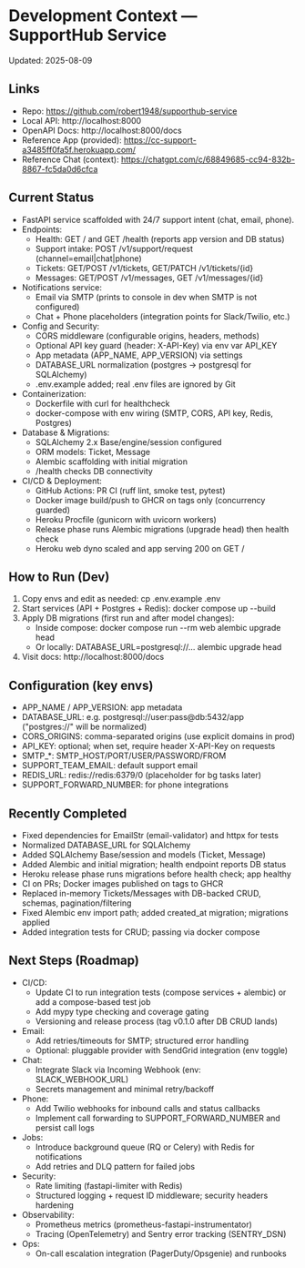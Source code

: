 # Development Context — SupportHub Service

Updated: 2025-08-09

## Links
- Repo: https://github.com/robert1948/supporthub-service
- Local API: http://localhost:8000
- OpenAPI Docs: http://localhost:8000/docs
- Reference App (provided): https://cc-support-a3485ff0fa5f.herokuapp.com/
- Reference Chat (context): https://chatgpt.com/c/68849685-cc94-832b-8867-fc5da0d6cfca

## Current Status
- FastAPI service scaffolded with 24/7 support intent (chat, email, phone).
- Endpoints:
  - Health: GET / and GET /health (reports app version and DB status)
  - Support intake: POST /v1/support/request (channel=email|chat|phone)
  - Tickets: GET/POST /v1/tickets, GET/PATCH /v1/tickets/{id}
  - Messages: GET/POST /v1/messages, GET /v1/messages/{id}
- Notifications service:
  - Email via SMTP (prints to console in dev when SMTP is not configured)
  - Chat + Phone placeholders (integration points for Slack/Twilio, etc.)
- Config and Security:
  - CORS middleware (configurable origins, headers, methods)
  - Optional API key guard (header: X-API-Key) via env var API_KEY
  - App metadata (APP_NAME, APP_VERSION) via settings
  - DATABASE_URL normalization (postgres -> postgresql for SQLAlchemy)
  - .env.example added; real .env files are ignored by Git
- Containerization:
  - Dockerfile with curl for healthcheck
  - docker-compose with env wiring (SMTP, CORS, API key, Redis, Postgres)
- Database & Migrations:
  - SQLAlchemy 2.x Base/engine/session configured
  - ORM models: Ticket, Message
  - Alembic scaffolding with initial migration
  - /health checks DB connectivity
- CI/CD & Deployment:
  - GitHub Actions: PR CI (ruff lint, smoke test, pytest)
  - Docker image build/push to GHCR on tags only (concurrency guarded)
  - Heroku Procfile (gunicorn with uvicorn workers)
  - Release phase runs Alembic migrations (upgrade head) then health check
  - Heroku web dyno scaled and app serving 200 on GET /

## How to Run (Dev)
1) Copy envs and edit as needed:
   cp .env.example .env
2) Start services (API + Postgres + Redis):
   docker compose up --build
3) Apply DB migrations (first run and after model changes):
   - Inside compose: docker compose run --rm web alembic upgrade head
   - Or locally: DATABASE_URL=postgresql://... alembic upgrade head
4) Visit docs: http://localhost:8000/docs

## Configuration (key envs)
- APP_NAME / APP_VERSION: app metadata
- DATABASE_URL: e.g. postgresql://user:pass@db:5432/app ("postgres://" will be normalized)
- CORS_ORIGINS: comma-separated origins (use explicit domains in prod)
- API_KEY: optional; when set, require header X-API-Key on requests
- SMTP_*: SMTP_HOST/PORT/USER/PASSWORD/FROM
- SUPPORT_TEAM_EMAIL: default support email
- REDIS_URL: redis://redis:6379/0 (placeholder for bg tasks later)
- SUPPORT_FORWARD_NUMBER: for phone integrations

## Recently Completed
- Fixed dependencies for EmailStr (email-validator) and httpx for tests
- Normalized DATABASE_URL for SQLAlchemy
- Added SQLAlchemy Base/session and models (Ticket, Message)
- Added Alembic and initial migration; health endpoint reports DB status
- Heroku release phase runs migrations before health check; app healthy
- CI on PRs; Docker images published on tags to GHCR
- Replaced in-memory Tickets/Messages with DB-backed CRUD, schemas, pagination/filtering
- Fixed Alembic env import path; added created_at migration; migrations applied
- Added integration tests for CRUD; passing via docker compose

## Next Steps (Roadmap)
- CI/CD:
  - Update CI to run integration tests (compose services + alembic) or add a compose-based test job
  - Add mypy type checking and coverage gating
  - Versioning and release process (tag v0.1.0 after DB CRUD lands)
- Email:
  - Add retries/timeouts for SMTP; structured error handling
  - Optional: pluggable provider with SendGrid integration (env toggle)
- Chat:
  - Integrate Slack via Incoming Webhook (env: SLACK_WEBHOOK_URL)
  - Secrets management and minimal retry/backoff
- Phone:
  - Add Twilio webhooks for inbound calls and status callbacks
  - Implement call forwarding to SUPPORT_FORWARD_NUMBER and persist call logs
- Jobs:
  - Introduce background queue (RQ or Celery) with Redis for notifications
  - Add retries and DLQ pattern for failed jobs
- Security:
  - Rate limiting (fastapi-limiter with Redis)
  - Structured logging + request ID middleware; security headers hardening
- Observability:
  - Prometheus metrics (prometheus-fastapi-instrumentator)
  - Tracing (OpenTelemetry) and Sentry error tracking (SENTRY_DSN)
- Ops:
  - On-call escalation integration (PagerDuty/Opsgenie) and runbooks
